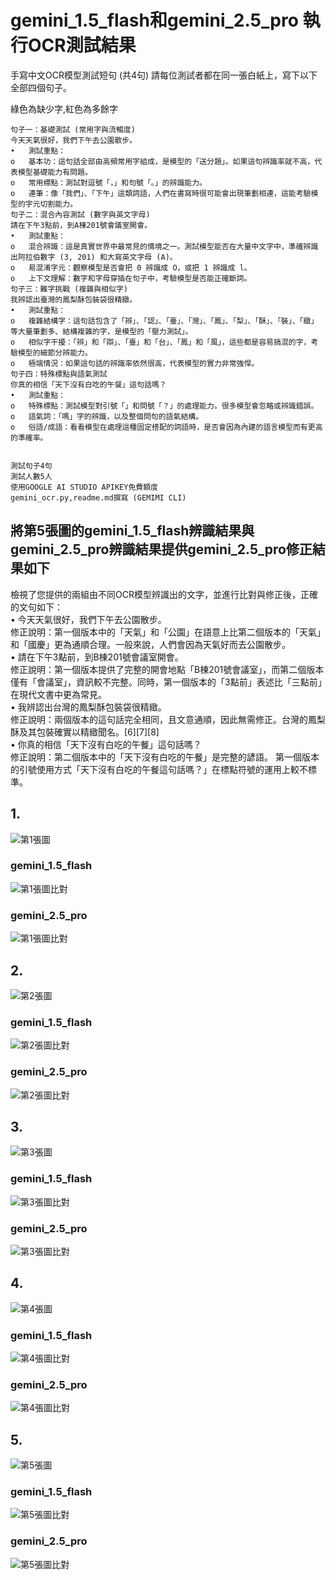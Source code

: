 # gemini_1.5_flash和gemini_2.5_pro 執行OCR測試結果
手寫中文OCR模型測試短句 (共4句) 請每位測試者都在同一張白紙上，寫下以下全部四個句子。<br>

綠色為缺少字,紅色為多餘字

```寫中文OCR模型測試短句
句子一：基礎測試 (常用字與流暢度)
今天天氣很好，我們下午去公園散步。
•	測試重點：
o	基本功：這句話全部由高頻常用字組成，是模型的「送分題」。如果這句辨識率就不高，代表模型基礎能力有問題。
o	常用標點：測試對逗號「，」和句號「。」的辨識能力。
o	連筆：像「我們」、「下午」這類詞語，人們在書寫時很可能會出現筆劃相連，這能考驗模型的字元切割能力。
句子二：混合內容測試 (數字與英文字母)
請在下午3點前，到A棟201號會議室開會。
•	測試重點：
o	混合辨識：這是真實世界中最常見的情境之一。測試模型能否在大量中文字中，準確辨識出阿拉伯數字 (3, 201) 和大寫英文字母 (A)。
o	易混淆字元：觀察模型是否會把 0 辨識成 O，或把 1 辨識成 l。
o	上下文理解：數字和字母穿插在句子中，考驗模型是否能正確斷詞。
句子三：難字挑戰 (複雜與相似字)
我辨認出臺灣的鳳梨酥包裝袋很精緻。
•	測試重點：
o	複雜結構字：這句話包含了「辨」、「認」、「臺」、「灣」、「鳳」、「梨」、「酥」、「裝」、「緻」等大量筆劃多、結構複雜的字，是模型的「壓力測試」。
o	相似字干擾：「辨」和「辯」、「臺」和「台」、「鳳」和「風」，這些都是容易搞混的字，考驗模型的細節分辨能力。
o	極端情況：如果這句話的辨識率依然很高，代表模型的實力非常強悍。
句子四：特殊標點與語氣測試
你真的相信「天下沒有白吃的午餐」這句話嗎？
•	測試重點：
o	特殊標點：測試模型對引號「」和問號「？」的處理能力。很多模型會忽略或辨識錯誤。
o	語氣詞：「嗎」字的辨識，以及整個問句的語氣結構。
o	俗語/成語：看看模型在處理這種固定搭配的詞語時，是否會因為內建的語言模型而有更高的準確率。


測試句子4句
測試人數5人
使用GOOGLE AI STUDIO APIKEY免費額度
gemini_ocr.py,readme.md撰寫 (GEMIMI CLI)
```

## 將第5張圖的gemini_1.5_flash辨識結果與gemini_2.5_pro辨識結果提供gemini_2.5_pro修正結果如下<br>
檢視了您提供的兩組由不同OCR模型辨識出的文字，並進行比對與修正後，正確的文句如下：<br>
•	今天天氣很好，我們下午去公園散步。<br>
修正說明：第一個版本中的「天氣」和「公園」在語意上比第二個版本的「天氣」和「國慶」更為通順合理。一般來說，人們會因為天氣好而去公園散步。<br>
•	請在下午3點前，到B棟201號會議室開會。<br>
修正說明：第一個版本提供了完整的開會地點「B棟201號會議室」，而第二個版本僅有「會議室」，資訊較不完整。同時，第一個版本的「3點前」表述比「三點前」在現代文書中更為常見。<br>
•	我辨認出台灣的鳳梨酥包裝袋很精緻。<br>
修正說明：兩個版本的這句話完全相同，且文意通順，因此無需修正。台灣的鳳梨酥及其包裝確實以精緻聞名。[6][7][8]<br>
•	你真的相信「天下沒有白吃的午餐」這句話嗎？<br>
修正說明：第二個版本中的「天下沒有白吃的午餐」是完整的諺語。 第一個版本的引號使用方式「天下沒有白吃的午餐這句話嗎？」在標點符號的運用上較不標準。<br>



## 1.
![第1張圖](input/1.png)
### gemini_1.5_flash </br>
![第1張圖比對](gemini_1.5_flash_output/1_1.5.png)
### gemini_2.5_pro </br>
![第1張圖比對](gemini_2.5_pro_output/1_2.5.png)

## 2.
![第2張圖](input/2.png)
### gemini_1.5_flash </br>
![第2張圖比對](gemini_1.5_flash_output/2_1.5.png)
### gemini_2.5_pro </br>
![第2張圖比對](gemini_2.5_pro_output/2_2.5.png)


## 3.
![第3張圖](input/3.png)
### gemini_1.5_flash </br>
![第3張圖比對](gemini_1.5_flash_output/3_1.5.png)
### gemini_2.5_pro </br>
![第3張圖比對](gemini_2.5_pro_output/3_2.5.png)

## 4.
![第4張圖](input/4.png)
### gemini_1.5_flash</br>
![第4張圖比對](gemini_1.5_flash_output/4_1.5.png)
### gemini_2.5_pro </br>
![第4張圖比對](gemini_2.5_pro_output/4_2.5.png)


## 5.
![第5張圖](input/5.png)
### gemini_1.5_flash</br>
![第5張圖比對](gemini_1.5_flash_output/5_1.5.png)
### gemini_2.5_pro </br>
![第5張圖比對](gemini_2.5_pro_output/5_2.5.png)




